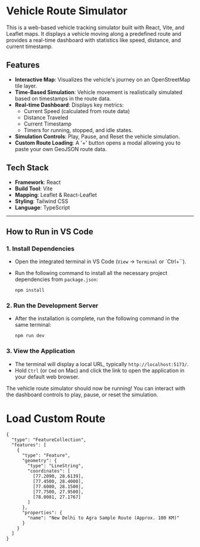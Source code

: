 # Vehicle Route Simulator

This is a web-based vehicle tracking simulator built with React, Vite, and Leaflet maps. It displays a vehicle moving along a predefined route and provides a real-time dashboard with statistics like speed, distance, and current timestamp.

## Features

- **Interactive Map**: Visualizes the vehicle's journey on an OpenStreetMap tile layer.
- **Time-Based Simulation**: Vehicle movement is realistically simulated based on timestamps in the route data.
- **Real-time Dashboard**: Displays key metrics:
  - Current Speed (calculated from route data)
  - Distance Traveled
  - Current Timestamp
  - Timers for running, stopped, and idle states.
- **Simulation Controls**: Play, Pause, and Reset the vehicle simulation.
- **Custom Route Loading**: A '+' button opens a modal allowing you to paste your own GeoJSON route data.

## Tech Stack

- **Framework**: React
- **Build Tool**: Vite
- **Mapping**: Leaflet & React-Leaflet
- **Styling**: Tailwind CSS
- **Language**: TypeScript

---

## How to Run in VS Code

### 1. Install Dependencies

- Open the integrated terminal in VS Code (`View` -> `Terminal` or `Ctrl+\``).
- Run the following command to install all the necessary project dependencies from `package.json`:

  ```bash
  npm install
  ```

### 2. Run the Development Server

- After the installation is complete, run the following command in the same terminal:

  ```bash
  npm run dev
  ```

### 3. View the Application

- The terminal will display a local URL, typically `http://localhost:5173/`.
- Hold `Ctrl` (or `Cmd` on Mac) and click the link to open the application in your default web browser.

The vehicle route simulator should now be running! You can interact with the dashboard controls to play, pause, or reset the simulation.

# Load Custom Route

```
{
  "type": "FeatureCollection",
  "features": [
    {
      "type": "Feature",
      "geometry": {
        "type": "LineString",
        "coordinates": [
          [77.2090, 28.6139],
          [77.4500, 28.4000],
          [77.6000, 28.1500],
          [77.7500, 27.9500],
          [78.0081, 27.1767]
        ]
      },
      "properties": {
        "name": "New Delhi to Agra Sample Route (Approx. 100 KM)"
      }
    }
  ]
}
```
